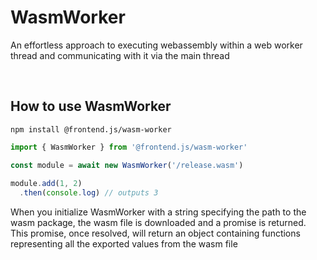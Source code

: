 # WasmWorker
An effortless approach to executing webassembly within a web worker thread and communicating with it via the main thread

<br>

## How to use WasmWorker


```
npm install @frontend.js/wasm-worker
```
 
```js
import { WasmWorker } from '@frontend.js/wasm-worker'

const module = await new WasmWorker('/release.wasm')
  
module.add(1, 2)
  .then(console.log) // outputs 3
```

When you initialize WasmWorker with a string specifying the path to the wasm package, the wasm file is downloaded and a promise is returned. This promise, once resolved, will return an object containing functions representing all the exported values from the wasm file